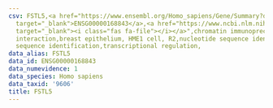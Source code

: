 ```yaml
---
csv: FSTL5,<a href="https://www.ensembl.org/Homo_sapiens/Gene/Summary?db=core;g=ENSG00000168843"
  target="_blank">ENSG00000168843</a>,<a href="https://www.ncbi.nlm.nih.gov/pubmed/22863008"
  target="_blank"><i class="fas fa-file"></i></a>",chromatin immunoprecipitation assay,direct
  interaction,breast epithelium, HME1 cell, R2,nucleotide sequence identification,nucleotide
  sequence identification,transcriptional regulation,
data_alias: FSTL5
data_id: ENSG00000168843
data_numevidence: 1
data_species: Homo sapiens
data_taxid: '9606'
title: FSTL5
---
```

